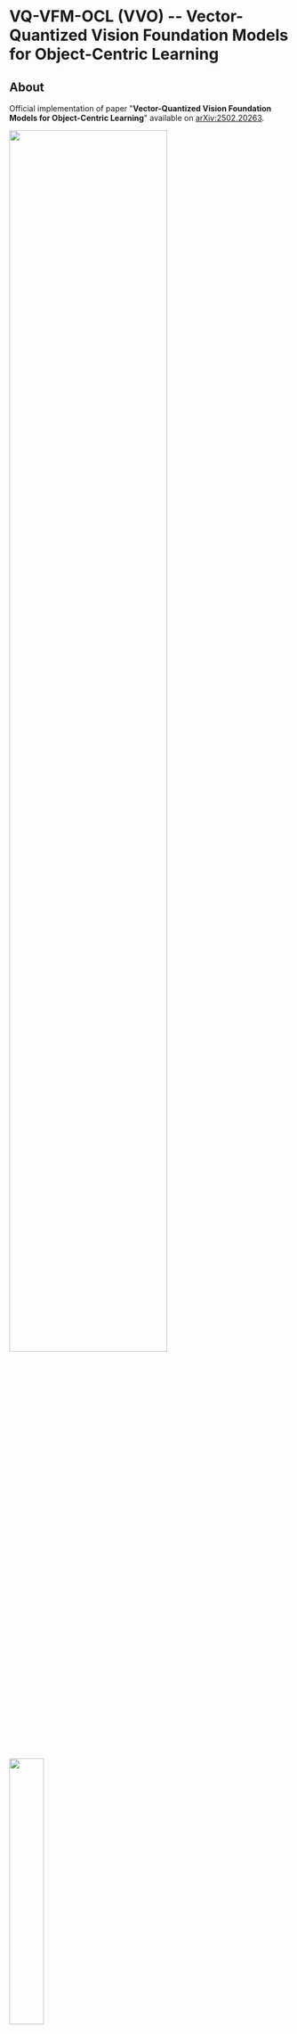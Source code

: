 # VQ-VFM-OCL (VVO) -- Vector-Quantized Vision Foundation Models for Object-Centric Learning



## About

Official implementation of paper "**Vector-Quantized Vision Foundation Models for Object-Centric Learning**" available on [arXiv:2502.20263](https://arxiv.org/abs/2502.20263).

<img src="res/model_arch_unify.png" style="width:75%">

<img src="res/model_arch_compare.png" style="width:35%">

Supported OCL methods include, categorized by OCL decoding:
- Auto-regressive decoding: [SLATE](https://github.com/singhgautam/slate) vs VVO-Tfd, [STEVE](https://github.com/singhgautam/steve) vs VVO-TfdT, [SPOT](https://github.com/gkakogeorgiou/spot) vs VVO-Tfd9
- Mixture-based decoding: [DINOSAUR](https://github.com/martius-lab/videosaur) vs VVO-Mlp, [VideSAUR](https://github.com/martius-lab/videosaur) vs VVO-SmdT
- Diffusion-based decoding: [SlotDiffusion](https://github.com/Wuziyi616/SlotDiffusion) vs VVO-Dfz

Object discovery performance with DINO2 ViT (s/14) for OCL encoding. VVO is instantiated as VQDINO; Tfd, TfdT, Mlp and Dfz are Transformer, Transformer-temporal, MLP and Diffusion for OCL decoding respectively.

<img src="res/acc_vqdino_all.png" style="width:80%;">

Using higher resolution.

<img src="res/acc_vqdino_r384_coco.png" style="width:40%;">

Qualitative  results.

<img src="res/qualitative.png" style="width:100%;">



## Stucture

```
- config-slatesteve  # configs for SLATE and STEVE
    └ *.py
- config-dinosaur  # configs for DINOSAUR
    └ *.py
- config-slotdiffusion  # configs for SlotDiffusion
    └ *.py
- config-vqdino  # configs forr VQDINO (VVO with DINO for OCL encoding)
    └ *.py
- object_centric_bench
    └ datum  # implementations of datasets ClevrTex, COCO, VOC and MOVi
        └ *.py
    └ model  # modules that compose OCL models
        └ *.py
    └ learn  # metrics, callbacks and logging
        └ *.py
    └ *.py
- convert.py
- train.py
- eval.py
- requirements.txt
```



## Features

- **fp16 fast training** [Automatic mixed precision](https://docs.pytorch.org/tutorials/recipes/recipes/amp_recipe.html) training (fp32+fp16) is enabled. Most of the training can be finished less than 8 hours using one V100 GPU.
- **less I/O overhead** Datasets are stored in [LMBD](https://lmdb.readthedocs.io) database format to save I/O overhead, beneficial especially on computing cluster.
- **config-driven experiment** This is totally config-driven framework, largely inspired by [OpenMMLab](https://github.com/open-mmlab), but with much less capsulation.



## Converted Datasets 🚀

Converted datasets, including ClevrTex, COCO, VOC and MOVi-D are available here [To be uploaded].



## Model Checkpoints 🌟

***The checkpoints for all the models in the two tables above*** are available as [releases](https://github.com/Genera1Z/VQ-VFM-OCL/releases).



## How to Use

#### (1) Install requirements

(Using Python version 3.11)
```shell
pip install -r requirements.txt
```
Use package versions no older than the specification.

#### (2) Prepare datasets

Convert original datasets into LMDB format: 
```shell
python convert.py
```
But **firstly** download original datasets according to docs of ```XxxDataset.convert_dataset()```.

#### (3) Pretrain and train

Run training:
```shell
python train.py
```
But **firstly** change the arguments marked with ```TODO XXX``` to your needs.

Specifically on training:
- For SLATE/STEVE, SlotDiffusion and VQDINO-Tfd/Mlp/Dfz, there are two stages for training. For example,
```shell
# 1. pretrain the VAE module
python train.py --cfg_file config-slatesteve/vqvae-coco-c256.py
# *. place the best VAE checkpoint at archive-slatesteve/vqvae-coco-c256/best.pth
mv save archive-slatesteve
# 2. train the OCL model
python train.py --cfg_file config-slatesteve/slate_r_vqvae-coco.py --ckpt_file archive-slatesteve/vqvae-coco-c256/best.pth
```
  - For VQDINO-Tfd/Mlp, OCL models share the same ``config-vqdino/vqdino-xxx-c256.py`` and corresponding VAE checkpoint;
  - For VQDINO-Dfz, OCL models take ``config-vqdino/vqdino-xxx-c4.py`` and corresponding VAE checkpoint as pretraining.
- For DINOSAUR, there is only one training stage. For example,
```shell
python train.py --cfg-file config-dinosaur/dinosaur_r-coco.py
```

#### (4) Evaluate

Run evaluation:
```shell
python eval.py
```
Remember **firstly** modify the script according to your need.



## Tips

1. Any config file can be converted into typical Python code by changing from
```Python
...
model = dict(type="class_name", key1=value1,..)
...
```
to
```Python
from object_centric_bench.datum import *
from object_centric_bench.model import *
from object_centric_bench.learn import *
...
model = class_name(key1=value1,..)
...
```

2. All config files follow a similar structure, and you can use file comparator [Meld](https://meldmerge.org) with VSCode plugin [Meld Diff](https://marketplace.visualstudio.com/items?itemName=danielroedl.meld-diff) to check their differences.
<img src="res/meld_diff.png" style="width:75%;">



## TODO

- SPOT & VVO-Tfd9: To be integrated into this framework;
- VideoSAUR & VVO-SmdT: To be integrated into this framework.



## About

I am now working on object-centric learning (OCL). If you have any cool ideas on OCL or issues about this repo, just contact me.
- WeChat: Genera1Z
- email: rongzhen.zhao@aalto.fi, zhaorongzhenagi@gmail.com



### Citation

If you find this repo useful, place cite our work.
```
@article{zhao2025vvo,
  title={{Vector-Quantized Vision Foundation Models for Object-Centric Learning}},
  author={Zhao, Rongzhen and Wang, Vivienne and Kannala, Juho and Pajarinen, Joni},
  journal={arXiv preprint arXiv:2502.20263},
  year={2025}
}
```
